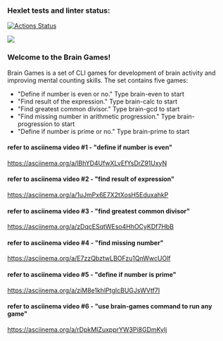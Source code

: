 ### Hexlet tests and linter status:
[![Actions Status](https://github.com/Onoiro/python-project-49/workflows/hexlet-check/badge.svg)](https://github.com/Onoiro/python-project-49/actions)

<a href="https://codeclimate.com/github/Onoiro/python-project-49/maintainability"><img src="https://api.codeclimate.com/v1/badges/2af138e68148eb88cd92/maintainability" /></a>

### Welcome to the Brain Games!
Brain Games is a set of CLI games for development of brain activity and improving mental counting skills.
The set contains five games:
- "Define if number is even or no." Type brain-even to start
- "Find result of the expression." Type brain-calc to start
- "Find greatest common divisor." Type brain-gcd to start
- "Find missing number in arithmetic progression." Type brain-progression to start
- "Define if number is prime or no." Type brain-prime to start

#### refer to asciinema video #1 - "define if number is even"
https://asciinema.org/a/lBhYD4UfwXLvEfYsDrZ91UxyN

#### refer to asciinema video #2 - "find result of expression"
https://asciinema.org/a/1uJmPx6E7X2tXosH5EduxahkP

#### refer to asciinema video #3 - "find greatest common divisor"
https://asciinema.org/a/zDqcESqtWEso4HhOCyKDf7HbB

#### refer to asciinema video #4 - "find missing number"
https://asciinema.org/a/E7zzQbztwLBOFzu1QnWwcUOlf

#### refer to asciinema video #5 - "define if number is prime"
https://asciinema.org/a/ziM8e1khlPtgIcBUGJsWVtf7I

#### refer to asciinema video #6 - "use brain-games command to run any game"
https://asciinema.org/a/rDpkMIZuxpprYW3Pi8GDmKylj
